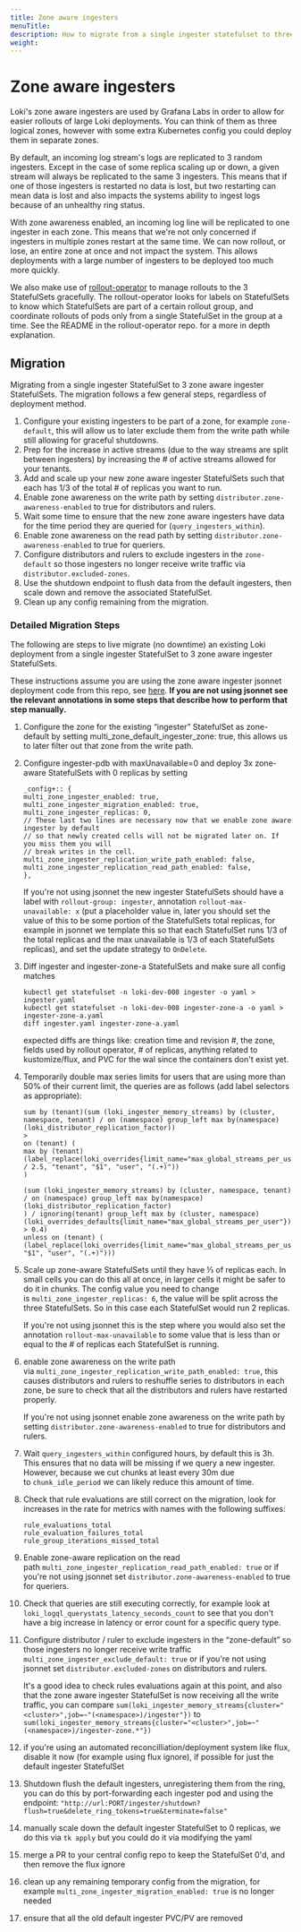 ```yaml
---
title: Zone aware ingesters
menuTitle:  
description: How to migrate from a single ingester statefulset to three zone aware ingester StatefulSets
weight:
---
```


# Zone aware ingesters

Loki's zone aware ingesters are used by Grafana Labs in order to allow for easier rollouts of large Loki deployments. You can think of them as three logical zones, however with some extra Kubernetes config you could deploy them in separate zones.

By default, an incoming log stream's logs are replicated to 3 random ingesters. Except in the case of some replica scaling up or down, a given stream will always be replicated to the same 3 ingesters. This means that if one of those ingesters is restarted no data is lost, but two restarting can mean data is lost and also impacts the systems ability to ingest logs because of an unhealthy ring status.

With zone awareness enabled, an incoming log line will be replicated to one ingester in each zone. This means that we're not only concerned if ingesters in multiple zones restart at the same time. We can now rollout, or lose, an entire zone at once and not impact the system. This allows deployments with a large number of ingesters to be deployed too much more quickly.

We also make use of [rollout-operator](https://github.com/grafana/rollout-operator) to manage rollouts to the 3 StatefulSets gracefully. The rollout-operator looks for labels on StatefulSets to know which StatefulSets are part of a certain rollout group, and coordinate rollouts of pods only from a single StatefulSet in the group at a time. See the README in the rollout-operator repo. for a more in depth explanation.

## Migration

Migrating from a single ingester StatefulSet to 3 zone aware ingester StatefulSets. The migration follows a few general steps, regardless of deployment method.

1. Configure your existing ingesters to be part of a zone, for example `zone-default`, this will allow us to later exclude them from the write path while still allowing for graceful shutdowns.
1. Prep for the increase in active streams (due to the way streams are split between ingesters) by increasing the # of active streams allowed for your tenants.
1. Add and scale up your new zone aware ingester StatefulSets such that each has 1/3 of the total # of replicas you want to run.
1. Enable zone awareness on the write path by setting `distributor.zone-awareness-enabled` to true for distributors and rulers.
1. Wait some time to ensure that the new zone aware ingesters have data for the time period they are queried for (`query_ingesters_within`).
1. Enable zone awareness on the read path by setting `distributor.zone-awareness-enabled` to true for queriers.
1. Configure distributors and rulers to exclude ingesters in the `zone-default` so those ingesters no longer receive write traffic via `distributor.excluded-zones`.
1. Use the shutdown endpoint to flush data from the default ingesters, then scale down and remove the associated StatefulSet.
1. Clean up any config remaining from the migration.

### Detailed Migration Steps

The following are steps to live migrate (no downtime) an existing Loki deployment from a single ingester StatefulSet to 3 zone aware ingester StatefulSets.

These instructions assume you are using the zone aware ingester jsonnet deployment code from this repo, see [here](https://github.com/grafana/loki/blob/main/production/ksonnet/loki/multi-zone.libsonnet). **If you are not using jsonnet see the relevant annotations in some steps that describe how to perform that step manually.**

1. Configure the zone for the existing “ingester” StatefulSet as zone-default by setting multi_zone_default_ingester_zone: true, this allows us to later filter out that zone from the write path.
1. Configure ingester-pdb with maxUnavailable=0 and deploy 3x zone-aware StatefulSets with 0 replicas by setting

    ```
    _config+:: {
    multi_zone_ingester_enabled: true,
    multi_zone_ingester_migration_enabled: true,
    multi_zone_ingester_replicas: 0,
    // These last two lines are necessary now that we enable zone aware ingester by default
    // so that newly created cells will not be migrated later on. If you miss them you will
    // break writes in the cell.
    multi_zone_ingester_replication_write_path_enabled: false,
    multi_zone_ingester_replication_read_path_enabled: false,
    },

    ```

    If you're not using jsonnet the new ingester StatefulSets should have a label with `rollout-group: ingester`, annotation `rollout-max-unavailable: x` (put a placeholder value in, later you should set the value of this to be some portion of the StatefulSets total replicas, for example in jsonnet we template this so that each StatefulSet runs 1/3 of the total replicas and the max unavailable is 1/3 of each StatefulSets replicas), and set the update strategy to `OnDelete`.

1. Diff ingester and ingester-zone-a StatefulSets and make sure all config matches
    ```
    kubectl get statefulset -n loki-dev-008 ingester -o yaml > ingester.yaml
    kubectl get statefulset -n loki-dev-008 ingester-zone-a -o yaml > ingester-zone-a.yaml
    diff ingester.yaml ingester-zone-a.yaml
    ```
    expected diffs are things like: creation time and revision #, the zone, fields used by rollout operator, # of replicas, anything related to kustomize/flux, and PVC for the wal since the containers don't exist yet.
1. Temporarily double max series limits for users that are using more than 50% of their current limit, the queries are as follows (add label selectors as appropriate):
    ```
    sum by (tenant)(sum (loki_ingester_memory_streams) by (cluster, namespace, tenant) / on (namespace) group_left max by(namespace) (loki_distributor_replication_factor))
    >
    on (tenant) (
    max by (tenant) (label_replace(loki_overrides{limit_name="max_global_streams_per_user"} / 2.5, "tenant", "$1", "user", "(.+)"))
    )
    ```

    ```
    (sum (loki_ingester_memory_streams) by (cluster, namespace, tenant) / on (namespace) group_left max by(namespace) (loki_distributor_replication_factor)
    ) / ignoring(tenant) group_left max by (cluster, namespace)(loki_overrides_defaults{limit_name="max_global_streams_per_user"}) > 0.4)
    unless on (tenant) (
    (label_replace(loki_overrides{limit_name="max_global_streams_per_user"},"tenant", "$1", "user", "(.+)")))
    ```
1. Scale up zone-aware StatefulSets until they have ⅓ of replicas each. In small cells you can do this all at once, in larger cells it might be safer to do it in chunks. The config value you need to change is `multi_zone_ingester_replicas: 6`, the value will be split across the three StatefulSets. So in this case each StatefulSet would run 2 replicas.

    If you're not using jsonnet this is the step where you would also set the annotation `rollout-max-unavailable` to some value that is less than or equal to the # of replicas each StatefulSet is running.

1. enable zone awareness on the write path via `multi_zone_ingester_replication_write_path_enabled: true`, this causes distributors and rulers to reshuffle series to distributors in each zone, be sure to check that all the distributors and rulers have restarted properly.

    If you're not using jsonnet enable zone awareness on the write path by setting `distributor.zone-awareness-enabled` to true for distributors and rulers.

1. Wait `query_ingesters_within` configured hours, by default this is 3h. This ensures that no data will be missing if we query a new ingester. However, because we cut chunks at least every 30m due to `chunk_idle_period` we can likely reduce this amount of time.

1. Check that rule evaluations are still correct on the migration, look for increases in the rate for metrics with names with the following suffixes:

    ```
    rule_evaluations_total
    rule_evaluation_failures_total
    rule_group_iterations_missed_total

    ```

1. Enable zone-aware replication on the read path `multi_zone_ingester_replication_read_path_enabled: true` or if you're not using jsonnet set `distributor.zone-awareness-enabled` to true for queriers.

1. Check that queries are still executing correctly, for example look at `loki_logql_querystats_latency_seconds_count` to see that you don't have a big increase in latency or error count for a specific query type.

1. Configure distributor / ruler to exclude ingesters in the “zone-default” so those ingesters no longer receive write traffic `multi_zone_ingester_exclude_default: true` or if you're not using jsonnet set `distributor.excluded-zones` on distributors and rulers.

    It's a good idea to check rules evaluations again at this point, and also that the zone aware ingester StatefulSet is now receiving all the write traffic, you can compare `sum(loki_ingester_memory_streams{cluster="<cluster>",job=~"(<namespace>)/ingester"})` to `sum(loki_ingester_memory_streams{cluster="<cluster>",job=~"(<namespace>)/ingester-zone.*"})`

1. if you're using an automated reconcilliation/deployment system like flux, disable it now (for example using flux ignore), if possible for just the default ingester StatefulSet

1. Shutdown flush the default ingesters, unregistering them from the ring, you can do this by port-forwarding each ingester pod and using the endpoint: `"http://url:PORT/ingester/shutdown?flush=true&delete_ring_tokens=true&terminate=false"`

1. manually scale down the default ingester StatefulSet to 0 replicas, we do this via `tk apply` but you could do it via modifying the yaml

1. merge a PR to your central config repo to keep the StatefulSet 0'd, and then remove the flux ignore

1. clean up any remaining temporary config from the migration, for example `multi_zone_ingester_migration_enabled: true` is no longer needed

1. ensure that all the old default ingester PVC/PV are removed